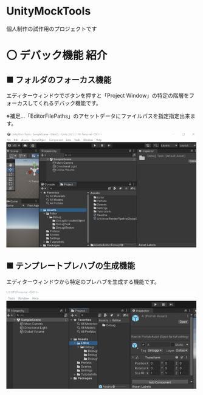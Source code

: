 # UnityMockTools
個人制作の試作用のプロジェクトです

# 〇 デバック機能 紹介

## ■ フォルダのフォーカス機能
エディターウィンドウでボタンを押すと「Project Window」の特定の階層をフォーカスしてくれるデバック機能です。

※補足…「EditorFilePaths」のアセットデータにファイルパスを指定指定出来ます。

<img src="UnityMockToolsDocument/README/FileFocusOverview.gif" width="500">

## ■ テンプレートプレハブの生成機能

エディターウィンドウから特定のプレハブを生成する機能です。

<img src="UnityMockToolsDocument/README/CreateTemplatePrefabWindow.gif" width="500">
